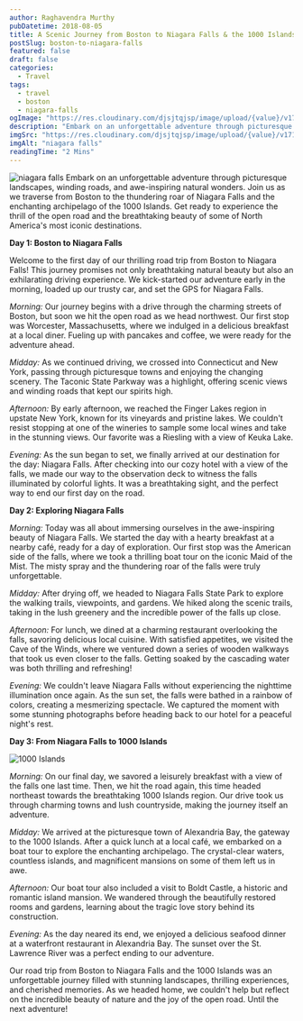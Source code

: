 ```yaml
---
author: Raghavendra Murthy
pubDatetime: 2018-08-05
title: A Scenic Journey from Boston to Niagara Falls & the 1000 Islands
postSlug: boston-to-niagara-falls
featured: false
draft: false
categories:
  - Travel
tags:
  - travel
  - boston
  - niagara-falls
ogImage: "https://res.cloudinary.com/djsjtqjsp/image/upload/{value}/v1710364614/raghavendra-murthy-blog/travel/USA/20180804_192509_spyi6e.jpg"
description: "Embark on an unforgettable adventure through picturesque landscapes, winding roads, and awe-inspiring natural wonders. Join us as we traverse from the vibrant streets of Boston to the thundering roar of Niagara Falls and the enchanting archipelago of the 1000 Islands. Get ready to experience the thrill of the open road and the breathtaking beauty of some of North America's most iconic destinations."
imgSrc: "https://res.cloudinary.com/djsjtqjsp/image/upload/{value}/v1710364614/raghavendra-murthy-blog/travel/USA/20180804_192509_spyi6e.jpg"
imgAlt: "niagara falls"
readingTime: "2 Mins"
---
```


![niagara falls](https://res.cloudinary.com/djsjtqjsp/image/upload/v1710364806/raghavendra-murthy-blog/travel/USA/20180804_192541_k6dckd.jpg)
Embark on an unforgettable adventure through picturesque landscapes, winding roads, and awe-inspiring natural wonders. Join us as we traverse from Boston to the thundering roar of Niagara Falls and the enchanting archipelago of the 1000 Islands. Get ready to experience the thrill of the open road and the breathtaking beauty of some of North America's most iconic destinations.

**Day 1: Boston to Niagara Falls**

Welcome to the first day of our thrilling road trip from Boston to Niagara Falls! This journey promises not only breathtaking natural beauty but also an exhilarating driving experience. We kick-started our adventure early in the morning, loaded up our trusty car, and set the GPS for Niagara Falls.

_Morning:_ Our journey begins with a drive through the charming streets of Boston, but soon we hit the open road as we head northwest. Our first stop was Worcester, Massachusetts, where we indulged in a delicious breakfast at a local diner. Fueling up with pancakes and coffee, we were ready for the adventure ahead.

_Midday:_ As we continued driving, we crossed into Connecticut and New York, passing through picturesque towns and enjoying the changing scenery. The Taconic State Parkway was a highlight, offering scenic views and winding roads that kept our spirits high.

_Afternoon:_ By early afternoon, we reached the Finger Lakes region in upstate New York, known for its vineyards and pristine lakes. We couldn't resist stopping at one of the wineries to sample some local wines and take in the stunning views. Our favorite was a Riesling with a view of Keuka Lake.

_Evening:_ As the sun began to set, we finally arrived at our destination for the day: Niagara Falls. After checking into our cozy hotel with a view of the falls, we made our way to the observation deck to witness the falls illuminated by colorful lights. It was a breathtaking sight, and the perfect way to end our first day on the road.

**Day 2: Exploring Niagara Falls**

_Morning:_ Today was all about immersing ourselves in the awe-inspiring beauty of Niagara Falls. We started the day with a hearty breakfast at a nearby café, ready for a day of exploration. Our first stop was the American side of the falls, where we took a thrilling boat tour on the iconic Maid of the Mist. The misty spray and the thundering roar of the falls were truly unforgettable.

_Midday:_ After drying off, we headed to Niagara Falls State Park to explore the walking trails, viewpoints, and gardens. We hiked along the scenic trails, taking in the lush greenery and the incredible power of the falls up close.

_Afternoon:_ For lunch, we dined at a charming restaurant overlooking the falls, savoring delicious local cuisine. With satisfied appetites, we visited the Cave of the Winds, where we ventured down a series of wooden walkways that took us even closer to the falls. Getting soaked by the cascading water was both thrilling and refreshing!

_Evening:_ We couldn't leave Niagara Falls without experiencing the nighttime illumination once again. As the sun set, the falls were bathed in a rainbow of colors, creating a mesmerizing spectacle. We captured the moment with some stunning photographs before heading back to our hotel for a peaceful night's rest.

**Day 3: From Niagara Falls to 1000 Islands**

![1000 Islands](https://res.cloudinary.com/djsjtqjsp/image/upload/v1710365123/raghavendra-murthy-blog/travel/USA/20180805_121538_meymfs.jpg)

_Morning:_ On our final day, we savored a leisurely breakfast with a view of the falls one last time. Then, we hit the road again, this time headed northeast towards the breathtaking 1000 Islands region. Our drive took us through charming towns and lush countryside, making the journey itself an adventure.

_Midday:_ We arrived at the picturesque town of Alexandria Bay, the gateway to the 1000 Islands. After a quick lunch at a local café, we embarked on a boat tour to explore the enchanting archipelago. The crystal-clear waters, countless islands, and magnificent mansions on some of them left us in awe.

_Afternoon:_ Our boat tour also included a visit to Boldt Castle, a historic and romantic island mansion. We wandered through the beautifully restored rooms and gardens, learning about the tragic love story behind its construction.

_Evening:_ As the day neared its end, we enjoyed a delicious seafood dinner at a waterfront restaurant in Alexandria Bay. The sunset over the St. Lawrence River was a perfect ending to our adventure.

Our road trip from Boston to Niagara Falls and the 1000 Islands was an unforgettable journey filled with stunning landscapes, thrilling experiences, and cherished memories. As we headed home, we couldn't help but reflect on the incredible beauty of nature and the joy of the open road. Until the next adventure!
